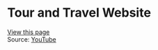 # Tour and Travel Website
[View this page](http://htmlpreview.github.io/?https://github.com/jerson1207/Javascript-Case-Study/blob/main/tour%20and%20travel%20website/index.html)<br>
Source: [YouTube](https://www.youtube.com/watch?v=nPZp-YNPyC8)

